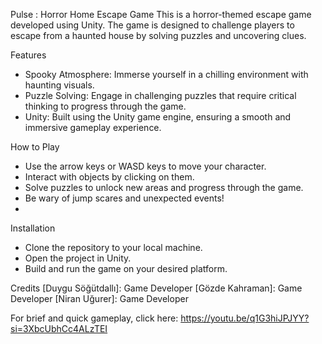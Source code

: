Pulse : Horror Home Escape Game
This is a horror-themed escape game developed using Unity. The game is designed to challenge players to escape from a haunted house by solving puzzles and uncovering clues.

Features
- Spooky Atmosphere: Immerse yourself in a chilling environment with haunting visuals.
- Puzzle Solving: Engage in challenging puzzles that require critical thinking to progress through the game.
- Unity: Built using the Unity game engine, ensuring a smooth and immersive gameplay experience.

How to Play
- Use the arrow keys or WASD keys to move your character.
- Interact with objects by clicking on them.
- Solve puzzles to unlock new areas and progress through the game.
- Be wary of jump scares and unexpected events!
- 
Installation
- Clone the repository to your local machine.
- Open the project in Unity.
- Build and run the game on your desired platform.
  
Credits
[Duygu Söğütdallı]: Game Developer
[Gözde Kahraman]: Game Developer
[Niran Uğurer]: Game Developer

For brief and quick gameplay, click here: https://youtu.be/q1G3hiJPJYY?si=3XbcUbhCc4ALzTEI 
